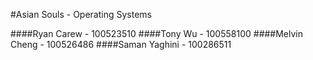 #Asian Souls - Operating Systems

####Ryan Carew - 100523510
####Tony Wu - 100558100
####Melvin Cheng - 100526486
####Saman Yaghini - 100286511
